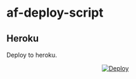 # af-deploy-script

<!-- ## Railway

[![Deploy on Railway](https://railway.app/button.svg)](https://railway.app/new/template?template=)
<br> -->

## Heroku

Deploy to heroku.
<p align="center">
<a href="https://heroku.com/deploy?template=https://github.com/kaliking1/af-deploy-script">
  <img src="https://www.herokucdn.com/deploy/button.svg" alt="Deploy">
</a>
</p>

